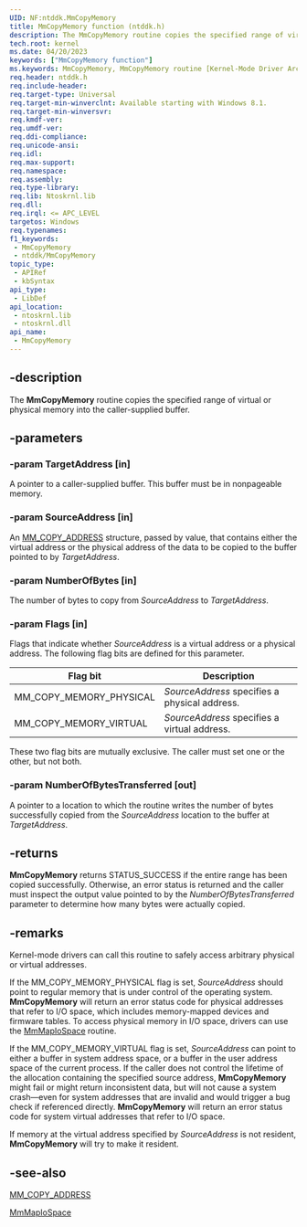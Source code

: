 ```yaml
---
UID: NF:ntddk.MmCopyMemory
title: MmCopyMemory function (ntddk.h)
description: The MmCopyMemory routine copies the specified range of virtual or physical memory into the caller-supplied buffer.
tech.root: kernel
ms.date: 04/20/2023
keywords: ["MmCopyMemory function"]
ms.keywords: MmCopyMemory, MmCopyMemory routine [Kernel-Mode Driver Architecture], kernel.mmcopymemory, ntddk/MmCopyMemory
req.header: ntddk.h
req.include-header: 
req.target-type: Universal
req.target-min-winverclnt: Available starting with Windows 8.1.
req.target-min-winversvr: 
req.kmdf-ver: 
req.umdf-ver: 
req.ddi-compliance: 
req.unicode-ansi: 
req.idl: 
req.max-support: 
req.namespace: 
req.assembly: 
req.type-library: 
req.lib: Ntoskrnl.lib
req.dll: 
req.irql: <= APC_LEVEL
targetos: Windows
req.typenames: 
f1_keywords:
 - MmCopyMemory
 - ntddk/MmCopyMemory
topic_type:
 - APIRef
 - kbSyntax
api_type:
 - LibDef
api_location:
 - ntoskrnl.lib
 - ntoskrnl.dll
api_name:
 - MmCopyMemory
---
```


## -description

The **MmCopyMemory** routine copies the specified range of virtual or physical memory into the caller-supplied buffer.

## -parameters

### -param TargetAddress [in]

A pointer to a caller-supplied buffer. This buffer must be in nonpageable  memory.

### -param SourceAddress [in]

An [MM_COPY_ADDRESS](/windows-hardware/drivers/ddi/ntddk/ns-ntddk-_mm_copy_address) structure, passed by value, that contains either the virtual address or the physical address of the data to be copied to the buffer pointed to by *TargetAddress*.

### -param NumberOfBytes [in]

The number of bytes to copy from *SourceAddress* to *TargetAddress*.

### -param Flags [in]

Flags that indicate whether *SourceAddress* is a virtual address or a physical address. The following flag bits are defined for this parameter.

| Flag bit | Description |
|--|--|
| MM_COPY_MEMORY_PHYSICAL | *SourceAddress* specifies a physical address. |
| MM_COPY_MEMORY_VIRTUAL | *SourceAddress* specifies a virtual address. |

These two flag bits are mutually exclusive. The caller must set one or the other, but not both.

### -param NumberOfBytesTransferred [out]

A pointer to a location to which the routine writes the number of bytes successfully copied from the *SourceAddress* location to the buffer at *TargetAddress*.

## -returns

**MmCopyMemory** returns STATUS_SUCCESS if the entire range has been copied successfully. Otherwise, an error status is returned and the caller must inspect the output value pointed to by the *NumberOfBytesTransferred* parameter to determine how many bytes were actually copied.

## -remarks

Kernel-mode drivers can call this routine to safely access arbitrary physical or virtual addresses.

If the MM_COPY_MEMORY_PHYSICAL flag is set, *SourceAddress* should point to regular memory that is under control of the operating system. **MmCopyMemory** will return an error status code for physical addresses that refer to I/O space, which includes memory-mapped devices and firmware tables. To access physical memory in I/O space, drivers can use the [MmMapIoSpace](/windows-hardware/drivers/ddi/wdm/nf-wdm-mmmapiospace) routine.

If the MM_COPY_MEMORY_VIRTUAL flag is set, *SourceAddress* can point to either a buffer in system address space, or a buffer in the user address space of the current process. If the caller does not control the lifetime of the allocation containing the specified source address, **MmCopyMemory** might fail or might return inconsistent data, but will not cause a system crash—even for system addresses that are invalid and would trigger a bug check if referenced directly. **MmCopyMemory** will return an error status code for system virtual addresses that refer to I/O space.

If memory at the virtual address specified by *SourceAddress* is not resident, **MmCopyMemory** will try to make it resident.

## -see-also

[MM_COPY_ADDRESS](/windows-hardware/drivers/ddi/ntddk/ns-ntddk-_mm_copy_address)

[MmMapIoSpace](/windows-hardware/drivers/ddi/wdm/nf-wdm-mmmapiospace)
